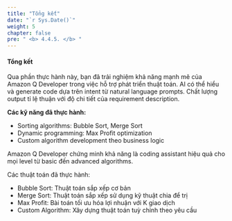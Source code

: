 ```yaml
---
title: "Tổng kết"
date: "`r Sys.Date()`"
weight: 5
chapter: false
pre: " <b> 4.4.5. </b> "
---
```


#### Tổng kết

Qua phần thực hành này, bạn đã trải nghiệm khả năng mạnh mẽ của Amazon Q Developer trong việc hỗ trợ phát triển thuật toán. AI có thể hiểu và generate code dựa trên intent từ natural language prompts. Chất lượng output tỉ lệ thuận với độ chi tiết của requirement description.

**Các kỹ năng đã thực hành:**
- Sorting algorithms: Bubble Sort, Merge Sort
- Dynamic programming: Max Profit optimization
- Custom algorithm development theo business logic

Amazon Q Developer chứng minh khả năng là coding assistant hiệu quả cho mọi level từ basic đến advanced algorithms.

Các thuật toán đã thực hành:
- Bubble Sort: Thuật toán sắp xếp cơ bản
- Merge Sort: Thuật toán sắp xếp sử dụng kỹ thuật chia để trị
- Max Profit: Bài toán tối ưu hóa lợi nhuận với K giao dịch
- Custom Algorithm: Xây dựng thuật toán tuỳ chỉnh theo yêu cầu